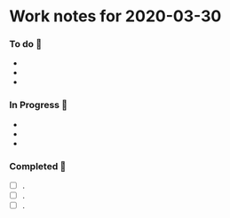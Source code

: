 # Work notes for 2020-03-30 
### To do :green_book: 
* 
* 
* 
### In Progress :ledger: 
* 
* 
* 
### Completed :closed_book: 
- [ ] .
- [ ] .
- [ ] .

